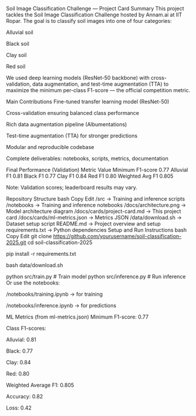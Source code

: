 Soil Image Classification Challenge — Project Card
Summary
This project tackles the Soil Image Classification Challenge hosted by Annam.ai at IIT Ropar.
The goal is to classify soil images into one of four categories:

Alluvial soil

Black soil

Clay soil

Red soil

We used deep learning models (ResNet-50 backbone) with cross-validation, data augmentation, and test-time augmentation (TTA) to maximize the minimum per-class F1-score — the official competition metric.

Main Contributions
Fine-tuned transfer learning model (ResNet-50)

Cross-validation ensuring balanced class performance

Rich data augmentation pipeline (Albumentations)

Test-time augmentation (TTA) for stronger predictions

Modular and reproducible codebase

Complete deliverables: notebooks, scripts, metrics, documentation

Final Performance (Validation)
Metric	Value
Minimum F1-score	0.77
Alluvial F1	0.81
Black F1	0.77
Clay F1	0.84
Red F1	0.80
Weighted Avg F1	0.805

Note: Validation scores; leaderboard results may vary.

Repository Structure
bash
Copy
Edit
/src                  → Training and inference scripts
/notebooks           → Training and inference notebooks
/docs/architecture.png → Model architecture diagram
/docs/cards/project-card.md → This project card
/docs/cards/ml-metrics.json → Metrics JSON
/data/download.sh    → Dataset setup script
README.md            → Project overview and setup
requirements.txt     → Python dependencies
Setup and Run Instructions
bash
Copy
Edit
git clone https://github.com/yourusername/soil-classification-2025.git
cd soil-classification-2025

pip install -r requirements.txt

bash data/download.sh

python src/train.py    # Train model
python src/inference.py # Run inference
Or use the notebooks:

/notebooks/training.ipynb → for training

/notebooks/inference.ipynb → for predictions

ML Metrics (from ml-metrics.json)
Minimum F1-score: 0.77

Class F1-scores:

Alluvial: 0.81

Black: 0.77

Clay: 0.84

Red: 0.80

Weighted Average F1: 0.805

Accuracy: 0.82

Loss: 0.42
